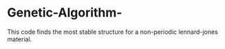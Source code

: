 # Genetic-Algorithm-
This code finds the most stable structure for a non-periodic lennard-jones material. 
